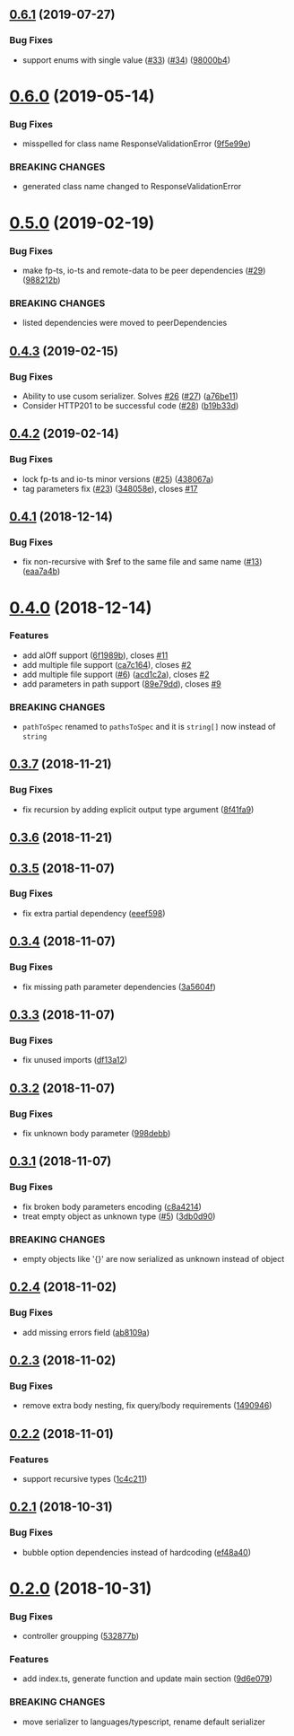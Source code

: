 ## [0.6.1](https://github.com/devex-web-frontend/swagger-codegen-ts/compare/v0.6.0...v0.6.1) (2019-07-27)


### Bug Fixes

* support enums with single value ([#33](https://github.com/devex-web-frontend/swagger-codegen-ts/issues/33)) ([#34](https://github.com/devex-web-frontend/swagger-codegen-ts/issues/34)) ([98000b4](https://github.com/devex-web-frontend/swagger-codegen-ts/commit/98000b4))



# [0.6.0](https://github.com/devex-web-frontend/swagger-codegen-ts/compare/v0.5.0...v0.6.0) (2019-05-14)


### Bug Fixes

* misspelled for class name ResponseValidationError ([9f5e99e](https://github.com/devex-web-frontend/swagger-codegen-ts/commit/9f5e99e))


### BREAKING CHANGES

* generated class name changed to ResponseValidationError



# [0.5.0](https://github.com/devex-web-frontend/swagger-codegen-ts/compare/v0.4.3...v0.5.0) (2019-02-19)


### Bug Fixes

* make fp-ts, io-ts and remote-data to be peer dependencies ([#29](https://github.com/devex-web-frontend/swagger-codegen-ts/issues/29)) ([988212b](https://github.com/devex-web-frontend/swagger-codegen-ts/commit/988212b))


### BREAKING CHANGES

* listed dependencies were moved to peerDependencies



## [0.4.3](https://github.com/devex-web-frontend/swagger-codegen-ts/compare/v0.4.2...v0.4.3) (2019-02-15)


### Bug Fixes

* Ability to use cusom serializer. Solves [#26](https://github.com/devex-web-frontend/swagger-codegen-ts/issues/26) ([#27](https://github.com/devex-web-frontend/swagger-codegen-ts/issues/27)) ([a76be11](https://github.com/devex-web-frontend/swagger-codegen-ts/commit/a76be11))
* Consider HTTP201 to be successful code ([#28](https://github.com/devex-web-frontend/swagger-codegen-ts/issues/28)) ([b19b33d](https://github.com/devex-web-frontend/swagger-codegen-ts/commit/b19b33d))



## [0.4.2](https://github.com/devex-web-frontend/swagger-codegen-ts/compare/v0.4.1...v0.4.2) (2019-02-14)


### Bug Fixes

* lock fp-ts and io-ts minor versions ([#25](https://github.com/devex-web-frontend/swagger-codegen-ts/issues/25)) ([438067a](https://github.com/devex-web-frontend/swagger-codegen-ts/commit/438067a))
* tag parameters fix ([#23](https://github.com/devex-web-frontend/swagger-codegen-ts/issues/23)) ([348058e](https://github.com/devex-web-frontend/swagger-codegen-ts/commit/348058e)), closes [#17](https://github.com/devex-web-frontend/swagger-codegen-ts/issues/17)



## [0.4.1](https://github.com/devex-web-frontend/swagger-codegen-ts/compare/v0.4.0...v0.4.1) (2018-12-14)


### Bug Fixes

* fix non-recursive with $ref to the same file and same name ([#13](https://github.com/devex-web-frontend/swagger-codegen-ts/issues/13)) ([eaa7a4b](https://github.com/devex-web-frontend/swagger-codegen-ts/commit/eaa7a4b))



# [0.4.0](https://github.com/devex-web-frontend/swagger-codegen-ts/compare/v0.3.7...v0.4.0) (2018-12-14)


### Features

* add alOff support ([6f1989b](https://github.com/devex-web-frontend/swagger-codegen-ts/commit/6f1989b)), closes [#11](https://github.com/devex-web-frontend/swagger-codegen-ts/issues/11)
* add multiple file support ([ca7c164](https://github.com/devex-web-frontend/swagger-codegen-ts/commit/ca7c164)), closes [#2](https://github.com/devex-web-frontend/swagger-codegen-ts/issues/2)
* add multiple file support ([#6](https://github.com/devex-web-frontend/swagger-codegen-ts/issues/6)) ([acd1c2a](https://github.com/devex-web-frontend/swagger-codegen-ts/commit/acd1c2a)), closes [#2](https://github.com/devex-web-frontend/swagger-codegen-ts/issues/2)
* add parameters in path support ([89e79dd](https://github.com/devex-web-frontend/swagger-codegen-ts/commit/89e79dd)), closes [#9](https://github.com/devex-web-frontend/swagger-codegen-ts/issues/9)


### BREAKING CHANGES

* `pathToSpec` renamed to `pathsToSpec` and it is `string[]` now instead of `string`



## [0.3.7](https://github.com/devex-web-frontend/swagger-codegen-ts/compare/v0.3.6...v0.3.7) (2018-11-21)


### Bug Fixes

* fix recursion by adding explicit output type argument ([8f41fa9](https://github.com/devex-web-frontend/swagger-codegen-ts/commit/8f41fa9))



## [0.3.6](https://github.com/devex-web-frontend/swagger-codegen-ts/compare/v0.3.5...v0.3.6) (2018-11-21)



## [0.3.5](https://github.com/devex-web-frontend/swagger-codegen-ts/compare/v0.3.4...v0.3.5) (2018-11-07)


### Bug Fixes

* fix extra partial dependency ([eeef598](https://github.com/devex-web-frontend/swagger-codegen-ts/commit/eeef598))



## [0.3.4](https://github.com/devex-web-frontend/swagger-codegen-ts/compare/v0.3.3...v0.3.4) (2018-11-07)


### Bug Fixes

* fix missing path parameter dependencies ([3a5604f](https://github.com/devex-web-frontend/swagger-codegen-ts/commit/3a5604f))



## [0.3.3](https://github.com/devex-web-frontend/swagger-codegen-ts/compare/v0.3.2...v0.3.3) (2018-11-07)


### Bug Fixes

* fix unused imports ([df13a12](https://github.com/devex-web-frontend/swagger-codegen-ts/commit/df13a12))



## [0.3.2](https://github.com/devex-web-frontend/swagger-codegen-ts/compare/v0.3.1...v0.3.2) (2018-11-07)


### Bug Fixes

* fix unknown body parameter ([998debb](https://github.com/devex-web-frontend/swagger-codegen-ts/commit/998debb))



## [0.3.1](https://github.com/devex-web-frontend/swagger-codegen-ts/compare/v0.2.4...v0.3.1) (2018-11-07)


### Bug Fixes

* fix broken body parameters encoding ([c8a4214](https://github.com/devex-web-frontend/swagger-codegen-ts/commit/c8a4214))
* treat empty object as unknown type ([#5](https://github.com/devex-web-frontend/swagger-codegen-ts/issues/5)) ([3db0d90](https://github.com/devex-web-frontend/swagger-codegen-ts/commit/3db0d90))


### BREAKING CHANGES

* empty objects like '{}' are now serialized as unknown instead of object



## [0.2.4](https://github.com/devex-web-frontend/swagger-codegen-ts/compare/v0.2.3...v0.2.4) (2018-11-02)


### Bug Fixes

* add missing errors field ([ab8109a](https://github.com/devex-web-frontend/swagger-codegen-ts/commit/ab8109a))



## [0.2.3](https://github.com/devex-web-frontend/swagger-codegen-ts/compare/v0.2.2...v0.2.3) (2018-11-02)


### Bug Fixes

* remove extra body nesting, fix query/body requirements ([1490946](https://github.com/devex-web-frontend/swagger-codegen-ts/commit/1490946))



## [0.2.2](https://github.com/devex-web-frontend/swagger-codegen-ts/compare/0.2.1...v0.2.2) (2018-11-01)


### Features

* support recursive types ([1c4c211](https://github.com/devex-web-frontend/swagger-codegen-ts/commit/1c4c211))



## [0.2.1](https://github.com/devex-web-frontend/swagger-codegen-ts/compare/0.2.0...0.2.1) (2018-10-31)


### Bug Fixes

* bubble option dependencies instead of hardcoding ([ef48a40](https://github.com/devex-web-frontend/swagger-codegen-ts/commit/ef48a40))



# [0.2.0](https://github.com/devex-web-frontend/swagger-codegen-ts/compare/9d6e079...0.2.0) (2018-10-31)


### Bug Fixes

* controller groupping ([532877b](https://github.com/devex-web-frontend/swagger-codegen-ts/commit/532877b))


### Features

* add index.ts, generate function and update main section ([9d6e079](https://github.com/devex-web-frontend/swagger-codegen-ts/commit/9d6e079))


### BREAKING CHANGES

* move serializer to languages/typescript, rename default serializer



